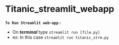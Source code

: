 # Titanic_streamlit_webapp

**`To Run Streamlit web-app` :**
  * On ***terminal*** type ``streamlit run [file.py]``
   * ex: In this case ``streamlit run titanic_strm.py``

